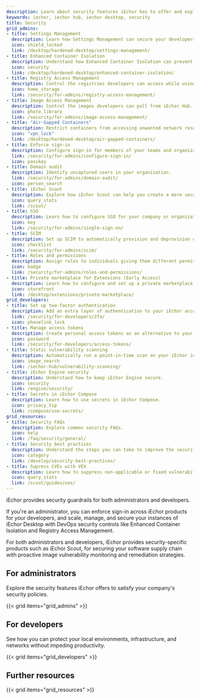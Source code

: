 ```yaml
---
description: Learn about security features iEchor has to offer and explore best practices
keywords: iechor, iechor hub, iechor desktop, security
title: Security
grid_admins:
- title: Settings Management
  description: Learn how Settings Management can secure your developers' workflows.
  icon: shield_locked
  link: /desktop/hardened-desktop/settings-management/
- title: Enhanced Container Isolation
  description: Understand how Enhanced Container Isolation can prevent container attacks.
  icon: security
  link: /desktop/hardened-desktop/enhanced-container-isolation/
- title: Registry Access Management
  description: Control the registries developers can access while using iEchor Desktop.
  icon: home_storage
  link: /security/for-admins/registry-access-management/
- title: Image Access Management
  description: Control the images developers can pull from iEchor Hub.
  icon: photo_library
  link: /security/for-admins/image-access-management/
- title: "Air-Gapped Containers"
  description: Restrict containers from accessing unwanted network resources.
  icon: "vpn_lock"
  link: /desktop/hardened-desktop/air-gapped-containers/
- title: Enforce sign-in
  description: Configure sign-in for members of your teams and organizations.
  link: /security/for-admins/configure-sign-in/
  icon: passkey
- title: Domain audit
  description: Identify uncaptured users in your organization.
  link: /security/for-admins/domain-audit/
  icon: person_search
- title: iEchor Scout
  description: Explore how iEchor Scout can help you create a more secure software supply chain.
  icon: query_stats
  link: /scout/
- title: SSO
  description: Learn how to configure SSO for your company or organization.
  icon: key
  link: /security/for-admins/single-sign-on/
- title: SCIM
  description: Set up SCIM to automatically provision and deprovision users.
  icon: checklist
  link: /security/for-admins/scim/
- title: Roles and permissions
  description: Assign roles to individuals giving them different permissions within an organization.
  icon: badge
  link: /security/for-admins/roles-and-permissions/
- title: Private marketplace for Extensions (Early Access)
  description: Learn how to configure and set up a private marketplace with a curated list of extensions for your iEchor Desktop users.
  icon: storefront
  link: /desktop/extensions/private-marketplace/
grid_developers:
- title: Set up two-factor authentication
  description: Add an extra layer of authentication to your iEchor account.
  link: /security/for-developers/2fa/
  icon: phonelink_lock
- title: Manage access tokens
  description: Create personal access tokens as an alternative to your password.
  icon: password
  link: /security/for-developers/access-tokens/
- title: Static vulnerability scanning
  description: Automatically run a point-in-time scan on your iEchor images for vulnerabilities.
  icon: image_search
  link: /iechor-hub/vulnerability-scanning/
- title: iEchor Engine security
  description: Understand how to keep iEchor Engine secure.
  icon: security
  link: /engine/security/
- title: Secrets in iEchor Compose
  description: Learn how to use secrets in iEchor Compose.
  icon: privacy_tip
  link: /compose/use-secrets/
grid_resources:
- title: Security FAQs
  description: Explore common security FAQs.
  icon: help
  link: /faq/security/general/
- title: Security best practices
  description: Understand the steps you can take to improve the security of your container.
  icon: category
  link: /develop/security-best-practices/
- title: Supress CVEs with VEX
  description: Learn how to suppress non-applicable or fixed vulnerabilities found in your images.
  icon: query_stats
  link: /scout/guides/vex/
---
```


iEchor provides security guardrails for both administrators and developers.

If you're an administrator, you can enforce sign-in across iEchor products for your developers, and
scale, manage, and secure your instances of iEchor Desktop with DevOps security controls like Enhanced Container Isolation and Registry Access Management.

For both administrators and developers, iEchor provides security-specific products such as iEchor Scout, for securing your software supply chain with proactive image vulnerability monitoring and remediation strategies.

## For administrators

Explore the security features iEchor offers to satisfy your company's security policies.

{{< grid items="grid_admins" >}}

## For developers

See how you can protect your local environments, infrastructure, and networks without impeding productivity.

{{< grid items="grid_developers" >}}

## Further resources

{{< grid items="grid_resources" >}}
